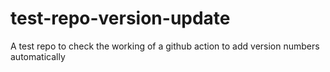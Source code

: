 # test-repo-version-update
A test repo to check the working of a github action to add version numbers automatically
